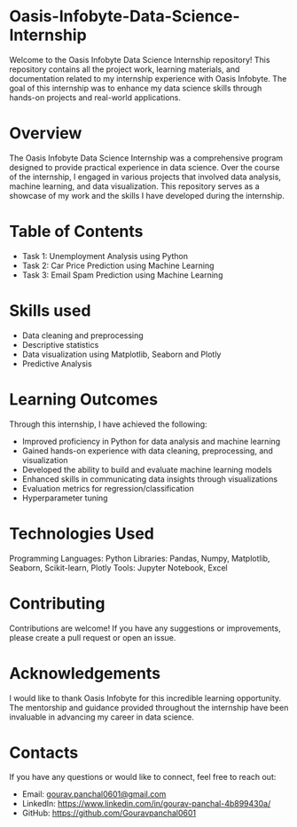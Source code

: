 # Oasis-Infobyte-Data-Science-Internship
Welcome to the Oasis Infobyte Data Science Internship repository! This repository contains all the project work, learning materials, and documentation related to my internship experience with Oasis Infobyte. The goal of this internship was to enhance my data science skills through hands-on projects and real-world applications.

# Overview
The Oasis Infobyte Data Science Internship was a comprehensive program designed to provide practical experience in data science. Over the course of the internship, I engaged in various projects that involved data analysis, machine learning, and data visualization. This repository serves as a showcase of my work and the skills I have developed during the internship.

# Table of Contents
- Task 1: Unemployment Analysis using Python
- Task 2: Car Price Prediction using Machine Learning
- Task 3: Email Spam Prediction using Machine Learning  

# Skills used
- Data cleaning and preprocessing
- Descriptive statistics
- Data visualization using Matplotlib, Seaborn and Plotly
- Predictive Analysis

# Learning Outcomes
Through this internship, I have achieved the following:
- Improved proficiency in Python for data analysis and machine learning
- Gained hands-on experience with data cleaning, preprocessing, and visualization
- Developed the ability to build and evaluate machine learning models
- Enhanced skills in communicating data insights through visualizations
- Evaluation metrics for regression/classification
- Hyperparameter tuning

# Technologies Used
Programming Languages: Python
Libraries: Pandas, Numpy, Matplotlib, Seaborn, Scikit-learn, Plotly
Tools: Jupyter Notebook, Excel

# Contributing
Contributions are welcome! If you have any suggestions or improvements, please create a pull request or open an issue.

# Acknowledgements
I would like to thank Oasis Infobyte for this incredible learning opportunity. The mentorship and guidance provided throughout the internship have been invaluable in advancing my career in data science.

# Contacts
If you have any questions or would like to connect, feel free to reach out:

- Email: gourav.panchal0601@gmail.com
- LinkedIn: https://www.linkedin.com/in/gourav-panchal-4b899430a/
- GitHub: https://github.com/Gouravpanchal0601
